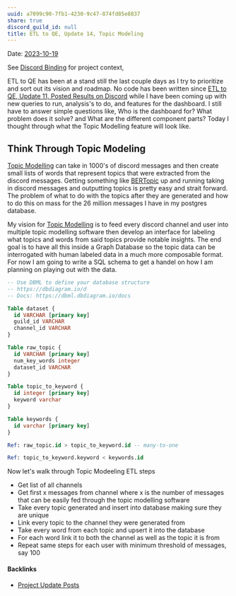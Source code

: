 ```yaml
---
uuid: a7099c90-7fb1-4230-9c47-874fd85e8837
share: true
discord_guild_id: null
title: ETL to QE, Update 14, Topic Modeling
---
```

Date: [2023-10-19](/2023-10-19)

See [Discord Binding](/1c376bfd-75ef-4c0d-9e23-3680653de55f) for project context,

ETL to QE has been at a stand still the last couple days as I try to prioritize and sort out its vision and roadmap. No code has been written since [ETL to QE, Update 11, Posted Results on Discord](/a04a75b2-d970-44fc-8e09-53b3aeca6f2f) while I have been coming up with new queries to run, analysis's to do, and features for the dashboard. I still have to answer simple questions like, Who is the dashboard for? What problem does it solve? and What are the different component parts? Today I thought through what the Topic Modelling feature will look like.
## Think Through Topic Modeling

[Topic Modelling](/97862aeb-dad1-4e01-bfe7-46210ddfc50c) can take in 1000's of discord messages and then create small lists of words that represent topics that were extracted from the discord messages. Getting something like [BERTopic](/BERTopic) up and running taking in discord messages and outputting topics is pretty easy and strait forward. The problem of what to do with the topics after they are generated and how to do this on mass for the 26 million messages I have in my postgres database.

My vision for [Topic Modelling](/97862aeb-dad1-4e01-bfe7-46210ddfc50c) is to feed every discord channel and user into multiple topic modelling software then develop an interface for labeling what topics and words from said topics provide notable insights. The end goal is to have all this inside a Graph Database so the topic data can be interrogated with human labeled data in a much more composable format. For now I am going to write a SQL schema to get a handel on how I am planning on playing out with the data.

``` SQL
-- Use DBML to define your database structure
-- https://dbdiagram.io/d
-- Docs: https://dbml.dbdiagram.io/docs

Table dataset {
  id VARCHAR [primary key]
  guild_id VARCHAR
  channel_id VARCHAR
}

Table raw_topic {
  id VARCHAR [primary key]
  num_key_words integer
  dataset_id VARCHAR
}

Table topic_to_keyword {
  id integer [primary key]
  keyword varchar
}

Table keywords {
  id varchar [primary key]
}

Ref: raw_topic.id > topic_to_keyword.id -- many-to-one

Ref: topic_to_keyword.keyword < keywords.id

```

Now let's walk through Topic Modeeling ETL steps
	
* Get list of all channels
* Get first x messages from channel where x is the number of messages that can be easily fed through the topic modelling software
* Take every topic generated and insert into database making sure they are unique
* Link every topic to the channel they were generated from
* Take every word from each topic and upsert it into the database
* For each word link it to both the channel as well as the topic it is from
* Repeat same steps for each user with minimum threshold of messages, say 100

#### Backlinks

* [Project Update Posts](/4c45797f-8d43-4277-a5c1-de8df9aa7876)